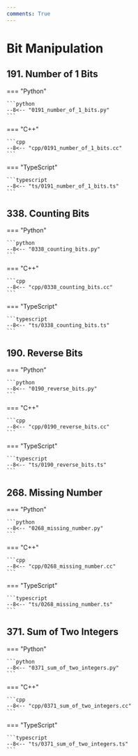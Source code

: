 ```yaml
---
comments: True
---
```


# Bit Manipulation

## 191. Number of 1 Bits

=== "Python"

    ```python
    --8<-- "0191_number_of_1_bits.py"
    ```

=== "C++"

    ```cpp
    --8<-- "cpp/0191_number_of_1_bits.cc"
    ```

=== "TypeScript"

    ```typescript
    --8<-- "ts/0191_number_of_1_bits.ts"
    ```

## 338. Counting Bits

=== "Python"

    ```python
    --8<-- "0338_counting_bits.py"
    ```

=== "C++"

    ```cpp
    --8<-- "cpp/0338_counting_bits.cc"
    ```

=== "TypeScript"

    ```typescript
    --8<-- "ts/0338_counting_bits.ts"
    ```

## 190. Reverse Bits

=== "Python"

    ```python
    --8<-- "0190_reverse_bits.py"
    ```

=== "C++"

    ```cpp
    --8<-- "cpp/0190_reverse_bits.cc"
    ```

=== "TypeScript"

    ```typescript
    --8<-- "ts/0190_reverse_bits.ts"
    ```

## 268. Missing Number

=== "Python"

    ```python
    --8<-- "0268_missing_number.py"
    ```

=== "C++"

    ```cpp
    --8<-- "cpp/0268_missing_number.cc"
    ```

=== "TypeScript"

    ```typescript
    --8<-- "ts/0268_missing_number.ts"
    ```

## 371. Sum of Two Integers

=== "Python"

    ```python
    --8<-- "0371_sum_of_two_integers.py"
    ```

=== "C++"

    ```cpp
    --8<-- "cpp/0371_sum_of_two_integers.cc"
    ```

=== "TypeScript"

    ```typescript
    --8<-- "ts/0371_sum_of_two_integers.ts"
    ```
